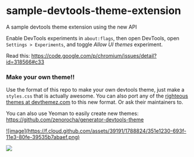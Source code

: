 sample-devtools-theme-extension
===============================

A sample devtools theme extension using the new API

Enable DevTools experiments in `about:flags`, then open DevTools, open `Settings > Experiments`, and toggle *Allow UI themes* experiment.

Read this:  https://code.google.com/p/chromium/issues/detail?id=318566#c33 


### Make your own theme!!

Use the format of this repo to make your own devtools theme, just make a `styles.css` that is actually awesome. You can also port any of the [righteous themes at devthemez.com](http://devthemez.com/themes/chrome-developer-tools?sort=popular) to this new format. Or ask their maintainers to. 

You can also use Yeoman to easily create new themes: https://github.com/zenorocha/generator-devtools-theme

<a href="https://chrome.google.com/webstore/detail/rainbow-devtools-theme/bafncadmgpabpojoohpejlmdbligjjlb">
![image](https://f.cloud.github.com/assets/39191/1788824/351e1230-693f-11e3-80fe-39535b7abaef.png)
</a>


![](https://lh4.googleusercontent.com/ThGYV8LIoSaOdw2aSUOyS1pbyQoIUDyIEUtzoCC34xawpUQUqzn9Ot_M5f9g9_WE0hCI_QVaPQ=s1300)

